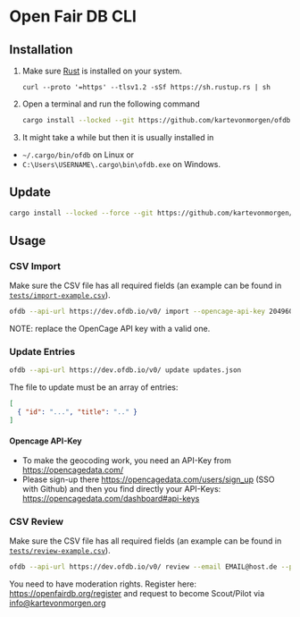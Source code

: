 # Open Fair DB CLI

## Installation

1. Make sure [Rust](https://rust-lang.org) is installed on your system.
    ```
    curl --proto '=https' --tlsv1.2 -sSf https://sh.rustup.rs | sh
    ```
3. Open a terminal and run the following command
   ```sh
   cargo install --locked --git https://github.com/kartevonmorgen/ofdb-cli
   ```
3. It might take a while but then it is usually installed in
  - `~/.cargo/bin/ofdb` on Linux or
  - `C:\Users\USERNAME\.cargo\bin\ofdb.exe` on Windows.

## Update

```sh
cargo install --locked --force --git https://github.com/kartevonmorgen/ofdb-cli
```

## Usage

### CSV Import

Make sure the CSV file has all required fields (an example can be found in [`tests/import-example.csv`](https://github.com/kartevonmorgen/ofdb-cli/blob/master/tests/import-example.csv)).

```sh
ofdb --api-url https://dev.ofdb.io/v0/ import --opencage-api-key 2049603a30ec4cb8a96c2c7fe662dc96 --report-file import-report.json "entries.csv"
```

NOTE: replace the OpenCage API key with a valid one.

### Update Entries

```sh
ofdb --api-url https://dev.ofdb.io/v0/ update updates.json
```
The file to update must be an array of entries:
```json
[
  { "id": "...", "title": ".." }
]
```

#### Opencage API-Key

- To make the geocoding work, you need an API-Key from https://opencagedata.com/
- Please sign-up there https://opencagedata.com/users/sign_up (SSO with Github)
  and then you find directly your API-Keys: https://opencagedata.com/dashboard#api-keys

### CSV Review

Make sure the CSV file has all required fields (an example can be found in [`tests/review-example.csv`](https://github.com/kartevonmorgen/ofdb-cli/blob/master/tests/review-example.csv)).

```sh
ofdb --api-url https://dev.ofdb.io/v0/ review --email EMAIL@host.de --password PASSWORD123 "review.csv"
```
You need to have moderation rights. Register here: https://openfairdb.org/register and request to become Scout/Pilot via info@kartevonmorgen.org

